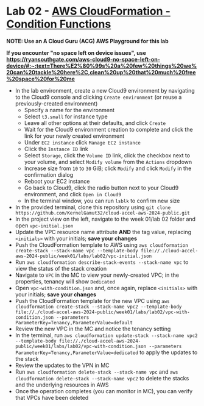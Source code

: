 # Lab 02 - [AWS CloudFormation - Condition Functions](https://learn.acloud.guru/handson/234d14a4-2051-4ec1-a282-c64493dd47eb)

**NOTE: Use an A Cloud Guru (ACG) AWS Playground for this lab**

**If you encounter "no space left on device issues", use https://ryansouthgate.com/aws-cloud9-no-space-left-on-device/#:~:text=There%E2%80%99s%20a%20few%20things%20we%20can%20tackle%20here%2C,clean%20up%20that%20much%20free%20space%20for%20me**

* In the lab environment, create a new Cloud9 environment by navigating to the Cloud9 console and clicking `Create environment` (or reuse a previously-created environment)
    - Specify a name for the environment
    - Select `t3.small` for instance type
    - Leave all other options at their defaults, and click `Create`
    - Wait for the Cloud9 environment creation to complete and click the link for your newly created environment
    - Under `EC2 instance` click `Manage EC2 instance`
    - Click the `Instance ID` link
    - Select `Storage`, click the `Volume ID` link, click the checkbox next to your volume, and select `Modify volume` from the `Actions` dropdown
    - Increase size from `10` to `30` GiB; click `Modify` and click `Modify` in the confirmation dialog
    - Reboot your EC2 instance
    - Go back to Cloud9, click the radio button next to your Cloud9 environment, and click `Open in Cloud9`
    - In the terminal window, you can run `lsblk` to confirm new size
* In the provided terminal, clone this repository using `git clone https://github.com/KernelGamut32/cloud-accel-aws-2024-public.git`
* In the project view on the left, navigate to the week 01/lab 02 folder and open `vpc-initial.json`
* Update the VPC resource name attribute **AND** the tag value, replacing `<initials>` with your initials; **save your changes**
* Push the CloudFormation template to AWS using `aws cloudformation create-stack --stack-name vpc --template-body file://./cloud-accel-aws-2024-public/week01/labs/lab02/vpc-initial.json`
* Run `aws cloudformation describe-stack-events --stack-name vpc` to view the status of the stack creation
* Navigate to `VPC` in the MC to view your newly-created VPC; in the properties, tenancy will show `Dedicated`
* Open `vpc-with-condition.json` and, once again, replace `<initials>` with your initials; **save your changes**
* Push the CloudFormation template for the new VPC using `aws cloudformation create-stack --stack-name vpc2 --template-body file://./cloud-accel-aws-2024-public/week01/labs/lab02/vpc-with-condition.json --parameters ParameterKey=Tenancy,ParameterValue=default`
* Review the new VPC in the MC and notice the tenancy setting
* In the terminal, run `aws cloudformation update-stack --stack-name vpc2 --template-body file://./cloud-accel-aws-2024-public/week01/labs/lab02/vpc-with-condition.json --parameters ParameterKey=Tenancy,ParameterValue=dedicated` to apply the updates to the stack
* Review the updates to the VPN in MC
* Run `aws cloudformation delete-stack --stack-name vpc` and `aws cloudformation delete-stack --stack-name vpc2` to delete the stacks and the underlying resources in AWS
* Once the operation completes (you can monitor in MC), you can verify that VPCs have been deleted
